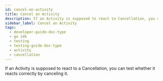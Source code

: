 ```yaml
---
id: cancel-an-activity
title: Cancel an Activity
description: If an Activity is supposed to react to Cancellation, you can test whether it reacts correctly by canceling it.
sidebar_label: Cancel an Activity
tags:
  - developer-guide-doc-type
  - go sdk
  - testing
  - testing-guide-doc-type
  - activity
  - cancellation
---
```


If an Activity is supposed to react to a Cancellation, you can test whether it reacts correctly by canceling it.
